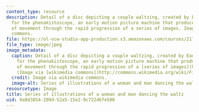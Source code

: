 ```yaml
---
content_type: resource
description: Detail of a disc depicting a couple waltzing, created by Eadweard Muybridge
  for the phenakistoscope, an early motion picture machine that produced the illusion
  of movement through the rapid progression of a series of images. Image via wikimedia
  commons.
file: https://ol-ocw-studio-app-production.s3.amazonaws.com/courses/21l-430-popular-culture-and-narrative-serial-storytelling-spring-2013/9a0d3854209d52a515e29c722d6fe500_21l-430s13.jpg
file_type: image/jpeg
image_metadata:
  caption: Detail of a disc depicting a couple waltzing, created by Eadweard Muybridge
    for the phenakistoscope, an early motion picture machine that produced the illusion
    of movement through the rapid progression of a [series of images](http://upload.wikimedia.org/wikipedia/commons/a/a2/Phenakistoscope_3g07690a.gif).
    (Image via [wikimedia commons](http://commons.wikimedia.org/wiki/File:Eadweard_Muybridge%27s_phenakistoscope,_1893.jpg).)
  credit: Image via wikimedia commons.
  image-alt: Series of illustrations of a woman and man dancing the waltz.
resourcetype: Image
title: Series of illustrations of a woman and man dancing the waltz
uid: 9a0d3854-209d-52a5-15e2-9c722d6fe500
---
```

